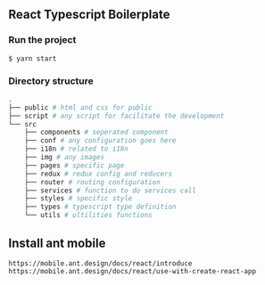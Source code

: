 ## React Typescript Boilerplate

### Run the project

```
$ yarn start
```

### Directory structure

``` bash
.
├── public # html and css for public
├── script # any script for facilitate the development
└── src
    ├── components # seperated component
    ├── conf # any configuration goes here
    ├── i18n # related to i18n
    ├── img # any images
    ├── pages # specific page
    ├── redux # redux config and reducers
    ├── router # routing configuration
    ├── services # function to do services call
    ├── styles # specific style
    ├── types # typescript type definition
    └── utils # ultilities functions
```



## Install ant mobile

```
https://mobile.ant.design/docs/react/introduce
https://mobile.ant.design/docs/react/use-with-create-react-app
```